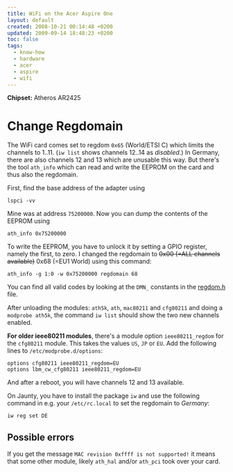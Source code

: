 ```yaml
---
title: WiFi on the Acer Aspire One
layout: default
created: 2008-10-21 00:14:48 +0200
updated: 2009-09-14 18:48:23 +0200
toc: false
tags:
  - know-how
  - hardware
  - acer
  - aspire
  - wifi
---
```

**Chipset:** Atheros AR2425

Change Regdomain
================

The WiFi card comes set to regdom `0x65` (World/ETSI C) which limits the channels to 1..11. (`iw list` shows
channels 12..14 as *disabled*.) In Germany, there are also channels 12 and 13 which are unusable this way. But
there's the tool `ath_info` which can read and write the EEPROM on the card and thus also the regdomain.

First, find the base address of the adapter using

    lspci -vv

Mine was at address `75200000`. Now you can dump the contents of the EEPROM using

    ath_info 0x75200000

To write the EEPROM, you have to unlock it by setting a GPIO register, namely the first, to zero. I changed the
regdomain to <del>0x00 (=ALL channels available)</del> 0x68 (=EU1 World) using this command:

    ath_info -g 1:0 -w 0x75200000 regdomain 68

You can find all valid codes by looking at the `DMN_` constants in the
[regdom.h](http://www.cs.fsu.edu/~baker/devices/lxr/http/source/linux/drivers/net/wireless/ath5k/regdom.h) file.

After unloading the modules: `ath5k`, `ath`, `mac80211` and `cfg80211` and doing a `modprobe ath5k`, the command
`iw list` should show the two new channels enabled.


**For older ieee80211 modules**, there's a module option `ieee80211_regdom` for the `cfg80211` module. This takes
the values `US`, `JP` or `EU`. Add the following lines to `/etc/modprobe.d/options`:

    options cfg80211 ieee80211_regdom=EU
    options lbm_cw_cfg80211 ieee80211_regdom=EU

And after a reboot, you will have channels 12 and 13 available.

On Jaunty, you have to install the package `iw` and use the following command in e.g. your `/etc/rc.local` to set
the regdomain to *Germany*:

    iw reg set DE


Possible errors
---------------

If you get the message `MAC revision 0xffff is not supported!` it means that some other module, likely `ath_hal`
and/or `ath_pci` took over your card.
